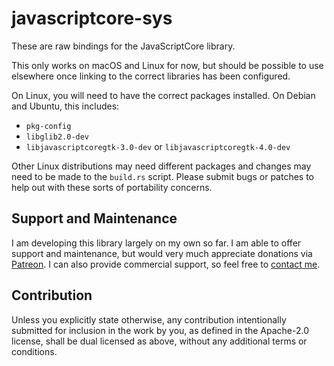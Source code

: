 # javascriptcore-sys

These are raw bindings for the JavaScriptCore library.

This only works on macOS and Linux for now, but should be
possible to use elsewhere once linking to the correct
libraries has been configured.

On Linux, you will need to have the correct packages installed.
On Debian and Ubuntu, this includes:

* `pkg-config`
* `libglib2.0-dev`
* `libjavascriptcoregtk-3.0-dev` or `libjavascriptcoregtk-4.0-dev`

Other Linux distributions may need different packages and changes
may need to be made to the ``build.rs`` script. Please submit bugs
or patches to help out with these sorts of portability concerns.

## Support and Maintenance

I am developing this library largely on my own so far. I am able
to offer support and maintenance, but would very much appreciate
donations via [Patreon](https://patreon.com/endoli). I can also
provide commercial support, so feel free to
[contact me](mailto:bruce.mitchener@gmail.com).

## Contribution

Unless you explicitly state otherwise, any contribution
intentionally submitted for inclusion in the work by you,
as defined in the Apache-2.0 license, shall be dual licensed
as above, without any additional terms or conditions.
